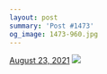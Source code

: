 ```yaml
---
layout: post
summary: 'Post #1473'
og_image: 1473-960.jpg
---
```


<p>
  <time>
    <a href="/1473">August 23, 2021</a>
  </time>
  <a href="/1473">
    <img src="{{ site.assets_url }}/1473-480.jpg" srcset="{{ site.assets_url }}/1473-240.jpg 240w, {{ site.assets_url }}/1473-480.jpg 480w, {{ site.assets_url }}/1473-720.jpg 720w, {{ site.assets_url }}/1473-960.jpg 960w" sizes="(min-width: 700px) 50vw, calc(100vw - 2rem)" />
  </a>
</p>
